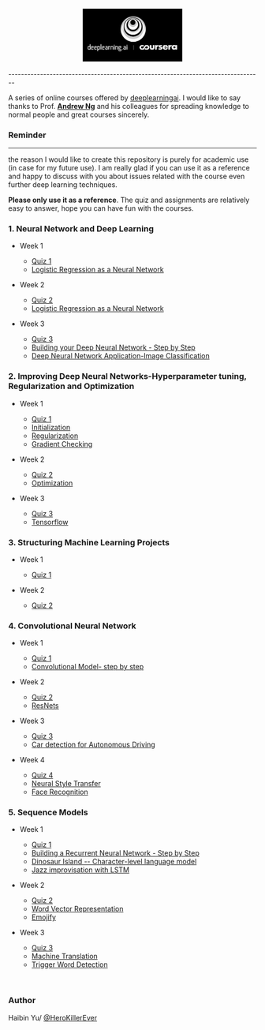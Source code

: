 <p align="center"><img width="40%" src="logo/deeplearning-ai.png" /></p>
--------------------------------------------------------------------------------

A series of online courses offered by [deeplearningai](https://www.deeplearning.ai/). I would like to say thanks to Prof. [**Andrew Ng**](www.andrewng.org) and his colleagues for spreading knowledge to normal people and great courses sincerely.  


### Reminder
-------------------
the reason I would like to create this repository is purely for academic use (in case for my future use). I am really glad if you can use it as a reference and happy to discuss with you about issues related with the course even further deep learning techniques. 

**Please only use it as a reference**. The quiz and assignments are relatively easy to answer, hope you can have fun with the courses.  


### 1. Neural Network and Deep Learning
* Week 1
	* [Quiz 1](https://github.com/HeroKillerEver/coursera-deep-learning/blob/master/Neural%20Networks%20and%20Deep%20Learning/week1%20quiz.md)
	* [Logistic Regression as a Neural Network](https://github.com/HeroKillerEver/coursera-deep-learning/tree/master/Neural%20Networks%20and%20Deep%20Learning/Logistic%20Regression%20as%20a%20Neural%20Network)

* Week 2
	* [Quiz 2](https://github.com/HeroKillerEver/coursera-deep-learning/blob/master/Neural%20Networks%20and%20Deep%20Learning/week2%20quiz.md)
	* [Logistic Regression as a Neural Network](https://github.com/HeroKillerEver/coursera-deep-learning/tree/master/Neural%20Networks%20and%20Deep%20Learning/Logistic%20Regression%20as%20a%20Neural%20Network)

* Week 3
	* [Quiz 3](https://github.com/HeroKillerEver/coursera-deep-learning/blob/master/Neural%20Networks%20and%20Deep%20Learning/week3%20quiz.md)
	* [Building your Deep Neural Network - Step by Step](https://github.com/HeroKillerEver/coursera-deep-learning/tree/master/Neural%20Networks%20and%20Deep%20Learning/Building%20your%20Deep%20Neural%20Network%20-%20Step%20by%20Step)
	* [Deep Neural Network Application-Image Classification](https://github.com/HeroKillerEver/coursera-deep-learning/tree/master/Neural%20Networks%20and%20Deep%20Learning/Deep%20Neural%20Network%20Application-Image%20Classification)

### 2. Improving Deep Neural Networks-Hyperparameter tuning, Regularization and Optimization
* Week 1
	* [Quiz 1](https://github.com/HeroKillerEver/coursera-deep-learning/blob/master/Improving%20Deep%20Neural%20Networks-Hyperparameter%20tuning%2C%20Regularization%20and%20Optimization/week1%20quiz.md)
	* [Initialization](https://github.com/HeroKillerEver/coursera-deep-learning/tree/master/Improving%20Deep%20Neural%20Networks-Hyperparameter%20tuning%2C%20Regularization%20and%20Optimization/Initialization)
	* [Regularization](https://github.com/HeroKillerEver/coursera-deep-learning/tree/master/Improving%20Deep%20Neural%20Networks-Hyperparameter%20tuning%2C%20Regularization%20and%20Optimization/Regularization)
	* [Gradient Checking](https://github.com/HeroKillerEver/coursera-deep-learning/tree/master/Improving%20Deep%20Neural%20Networks-Hyperparameter%20tuning%2C%20Regularization%20and%20Optimization/Gradient%20Checking)

* Week 2
	* [Quiz 2](https://github.com/HeroKillerEver/coursera-deep-learning/blob/master/Improving%20Deep%20Neural%20Networks-Hyperparameter%20tuning%2C%20Regularization%20and%20Optimization/week2%20quiz.md)
	* [Optimization](https://github.com/HeroKillerEver/coursera-deep-learning/blob/master/Improving%20Deep%20Neural%20Networks-Hyperparameter%20tuning%2C%20Regularization%20and%20Optimization/Optimization)

* Week 3
	* [Quiz 3](https://github.com/HeroKillerEver/coursera-deep-learning/blob/master/Improving%20Deep%20Neural%20Networks-Hyperparameter%20tuning%2C%20Regularization%20and%20Optimization/week3%20quiz.md) 
	* [Tensorflow](https://github.com/HeroKillerEver/coursera-deep-learning/blob/master/Improving%20Deep%20Neural%20Networks-Hyperparameter%20tuning%2C%20Regularization%20and%20Optimization/Tensorflow)

### 3. Structuring Machine Learning Projects
* Week 1
	* [Quiz 1](https://github.com/HeroKillerEver/coursera-deep-learning/blob/master/Structuring%20Machine%20Learning%20Projects/week1%20quiz.md)

* Week 2
	* [Quiz 2](https://github.com/HeroKillerEver/coursera-deep-learning/blob/master/Structuring%20Machine%20Learning%20Projects/week2%20quiz.md)

### 4. Convolutional Neural Network
* Week 1
	* [Quiz 1](https://github.com/HeroKillerEver/coursera-deep-learning/tree/master/Convolutional%20Neural%20Networks/week1%20quiz.md)
	* [Convolutional Model- step by step](https://github.com/HeroKillerEver/coursera-deep-learning/tree/master/Convolutional%20Neural%20Networks/Convolutional%20Model-%20step%20by%20step)

* Week 2
	* [Quiz 2](https://github.com/HeroKillerEver/coursera-deep-learning/tree/master/Convolutional%20Neural%20Networks/week2%20quiz.md)
	* [ResNets](https://github.com/HeroKillerEver/coursera-deep-learning/tree/master/Convolutional%20Neural%20Networks/ResNets)

* Week 3
	* [Quiz 3](https://github.com/HeroKillerEver/coursera-deep-learning/tree/master/Convolutional%20Neural%20Networks/week3%20quiz.md)
	* [Car detection for Autonomous Driving](https://github.com/HeroKillerEver/coursera-deep-learning/tree/master/Convolutional%20Neural%20Networks/Car%20detection%20for%20Autonomous%20Driving)

* Week 4
	* [Quiz 4](https://github.com/HeroKillerEver/coursera-deep-learning/tree/master/Convolutional%20Neural%20Networks/week4%20quiz.md)
	* [Neural Style Transfer](https://github.com/HeroKillerEver/coursera-deep-learning/tree/master/Convolutional%20Neural%20Networks/Neural%20Style%20Transfer)
	* [Face Recognition](https://github.com/HeroKillerEver/coursera-deep-learning/tree/master/Convolutional%20Neural%20Networks/Face%20Recognition)


### 5. Sequence Models
* Week 1
	* [Quiz 1](https://github.com/HeroKillerEver/coursera-deep-learning/tree/master/Sequence%20Models/week1%20quiz.md)
	* [Building a Recurrent Neural Network - Step by Step](https://github.com/HeroKillerEver/coursera-deep-learning/tree/master/Sequence%20Models/Building%20a%20Recurrent%20Neural%20Network%20-%20Step%20by%20Step)
	* [Dinosaur Island -- Character-level language model](https://github.com/HeroKillerEver/coursera-deep-learning/tree/master/Sequence%20Models/Dinosaur%20Island%20--%20Character-level%20language%20model)
	* [Jazz improvisation with LSTM](https://github.com/HeroKillerEver/coursera-deep-learning/tree/master/Sequence%20Models/Jazz%20improvisation%20with%20LSTM)

* Week 2
	* [Quiz 2](https://github.com/HeroKillerEver/coursera-deep-learning/tree/master/Sequence%20Models/week2%20quiz.md)
	* [Word Vector Representation](https://github.com/HeroKillerEver/coursera-deep-learning/tree/master/Sequence%20Models/Word%20Vector%20Representation)
	* [Emojify](https://github.com/HeroKillerEver/coursera-deep-learning/tree/master/Sequence%20Models/Emojify)

* Week 3
	* [Quiz 3](https://github.com/HeroKillerEver/coursera-deep-learning/tree/master/Sequence%20Models/week3%20quiz.md)
	* [Machine Translation](https://github.com/HeroKillerEver/coursera-deep-learning/tree/master/Sequence%20Models/Machine%20Translation)
	* [Trigger Word Detection](https://github.com/HeroKillerEver/coursera-deep-learning/tree/master/Sequence%20Models/Trigger%20word%20detection)


<br/>


### Author
Haibin Yu/ [@HeroKillerEver](https://github.com/HeroKillerEver)
